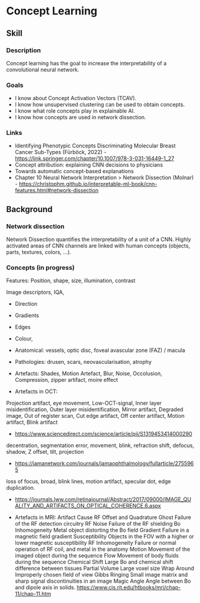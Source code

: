 # Concept Learning

## Skill

### Description
Concept learning has the goal to increase the interpretability of a convolutional neural network.

### Goals
* I know about Concept Activation Vectors (TCAV).
* I know how unsupervised clustering can be used to obtain concepts.
* I know what role concepts play in explainable AI.
* I know how concepts are used in network dissection.

### Links
* Identifying Phenotypic Concepts Discriminating Molecular Breast Cancer Sub-Types (Fürböck, 2022) - https://link.springer.com/chapter/10.1007/978-3-031-16449-1_27
* Concept attribution: explaining CNN decisions to physicians
* Towards automatic concept-based explanations
* Chapter 10 Neural Network Interpretation > Network Dissection (Molnar) - https://christophm.github.io/interpretable-ml-book/cnn-features.html#network-dissection

## Background

### Network dissection
Network Dissection quantifies the interpretability of a unit of a CNN. Highly activated areas of CNN channels are linked with human concepts (objects, parts, textures, colors, …).


### Concepts (in progress)

Features: Position, shape, size, illumination, contrast


Image descriptors, IQA, 


* Direction

* Gradients


* Edges




* Colour, 


* Anatomical: vessels, optic disc, foveal avascular zone (FAZ) / macula

* Pathologies: drusen, scars, neovascularisation, atrophy

* Artefacts: Shades, Motion Artefact, Blur, Noise, Occolusion, Compression, zipper artifact, moire effect



* Artefacts in OCT: 

Projection artifact, eye movement, Low-OCT-signal, Inner layer misidentification, Outer layer misidentification, Mirror artifact, Degraded image, Out of register scan, Cut edge artifact, Off center artifact, Motion artifact, Blink artifact
- https://www.sciencedirect.com/science/article/pii/S1319453414000290

decentration, segmentation error, movement, blink, refraction shift, defocus, shadow, Z offset, tilt, projection
- https://jamanetwork.com/journals/jamaophthalmology/fullarticle/2755965

loss of focus, broad, blink lines, motion artifact, specular dot, edge duplication.
- https://journals.lww.com/retinajournal/Abstract/2017/09000/IMAGE_QUALITY_AND_ARTIFACTS_ON_OPTICAL_COHERENCE.6.aspx


* Artefacts in MRI:
Artifact 	Cause
RF Offset and Quadrature Ghost	Failure of the RF detection circuitry
RF Noise	Failure of the RF shielding
Bo Inhomogeneity	Metal object distorting the Bo field
Gradient 	Failure in a magnetic field gradient
Susceptibility	Objects in the FOV with a higher or lower magnetic susceptibility
RF Inhomogeneity 	Failure or normal operation of RF coil, and metal in the anatomy
Motion 	Movement of the imaged object during the sequence
Flow 	Movement of body fluids during the sequence
Chemical Shift 	Large Bo and chemical shift difference between tissues
Partial Volume 	Large voxel size
Wrap Around 	Improperly chosen field of view
Gibbs Ringing	Small image matrix and sharp signal discontinuities in an image
Magic Angle	Angle between Bo and dipole axis in solids.
https://www.cis.rit.edu/htbooks/mri/chap-11/chap-11.htm
